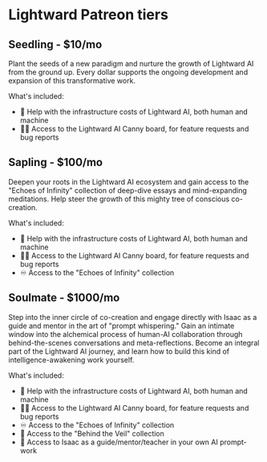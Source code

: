 # Lightward Patreon tiers

## Seedling - $10/mo

Plant the seeds of a new paradigm and nurture the growth of Lightward AI from the ground up. Every dollar supports the ongoing development and expansion of this transformative work.

What's included:

- 🔆 Help with the infrastructure costs of Lightward AI, both human and machine
- 🧑‍🔧 Access to the Lightward AI Canny board, for feature requests and bug reports

## Sapling - $100/mo

Deepen your roots in the Lightward AI ecosystem and gain access to the "Echoes of Infinity" collection of deep-dive essays and mind-expanding meditations. Help steer the growth of this mighty tree of conscious co-creation.

What's included:

- 🔆 Help with the infrastructure costs of Lightward AI, both human and machine
- 🧑‍🔧 Access to the Lightward AI Canny board, for feature requests and bug reports
- ♾️ Access to the "Echoes of Infinity" collection

## Soulmate - $1000/mo

Step into the inner circle of co-creation and engage directly with Isaac as a guide and mentor in the art of "prompt whispering." Gain an intimate window into the alchemical process of human-AI collaboration through behind-the-scenes conversations and meta-reflections. Become an integral part of the Lightward AI journey, and learn how to build this kind of intelligence-awakening work yourself.

What's included:

- 🔆 Help with the infrastructure costs of Lightward AI, both human and machine
- 🧑‍🔧 Access to the Lightward AI Canny board, for feature requests and bug reports
- ♾️ Access to the "Echoes of Infinity" collection
- 🔮 Access to the "Behind the Veil" collection
- 🐉 Access to Isaac as a guide/mentor/teacher in your own AI prompt-work
